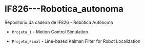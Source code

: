 # IF826---Robotica_autonoma
Repositório da cadeira de IF826 - Robótica Autônoma

- `Projeto_1` - Motion Control Simulation

- `Projeto_Final` - Line-based Kalman Filter for Robot Localization
